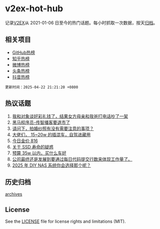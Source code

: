 # v2ex-hot-hub

 记录[V2EX](https://www.v2ex.com/)从 2021-01-06 日至今的热门话题。每小时抓取一次数据，按天[归档](archives)。
 
 ## 相关项目

- [GitHub热榜](https://github.com/snaildev/github-hot-hub)
- [知乎热榜](https://github.com/snaildev/zhihu-hot-hub)
- [微博热榜](https://github.com/snaildev/weibo-hot-hub)
- [头条热榜](https://github.com/snaildev/toutiao-hot-hub)
- [抖音热榜](https://github.com/snaildev/douyin-hot-hub)


 `更新时间：2025-04-22 21:21:20 +0800`

## 热议话题

1. [我和对象谈好彩礼钱了，结果女方母亲和我爸打电话吵了一架](https://www.v2ex.com/t/1127130)
1. [黑马程序员-传智播客要退市了](https://www.v2ex.com/t/1127211)
1. [请问下，拍婚纱照有没有需要注意的事项？](https://www.v2ex.com/t/1127174)
1. [大佬们， 15~20w 的插混车，自驾进藏用](https://www.v2ex.com/t/1127199)
1. [今日金价 816](https://www.v2ex.com/t/1127160)
1. [关于 SSD 寿命的疑惑](https://www.v2ex.com/t/1127203)
1. [预算 35w 以内，买什么车好](https://www.v2ex.com/t/1127258)
1. [公司最终还是发展到要通过每日代码提交行数来体现工作量了。](https://www.v2ex.com/t/1127213)
1. [2025 年 DIY NAS 系统你会选择那个呢？](https://www.v2ex.com/t/1127276)

## 历史归档

[archives](archives)

## License

See the [LICENSE](LICENSE) file for license rights and limitations (MIT).
